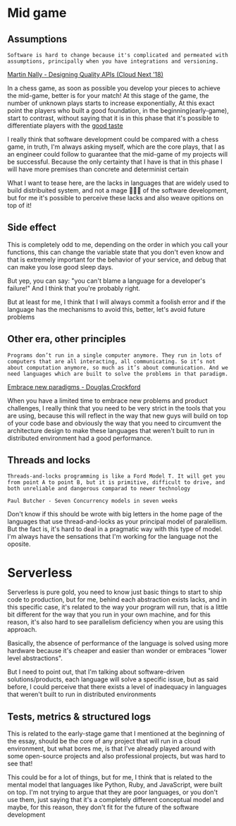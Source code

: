 # Mid game

## Assumptions

```
Software is hard to change because it's complicated and permeated with assumptions, principally when you have integrations and versioning.
```
[Martin Nally - Designing Quality APIs (Cloud Next '18)
](https://www.youtube.com/watch?v=P0a7PwRNLVU)

In a chess game, as soon as possible you develop your pieces to achieve the mid-game, better is for your match! At this stage of the game, the number of unknown plays starts to increase exponentially, At this exact point the players who built a good foundation, in the beginning(early-game), start to contrast, without saying that it is in this phase that it's possible to differentiate players with the [good taste](http://www.paulgraham.com/taste.html)

I really think that software development could be compared with a chess game, in truth, I'm always asking myself, which are the core plays, that I as an engineer could follow to guarantee that the mid-game of my projects will be successful. Because the only certainty that I have is that in this phase I will have more premises than concrete and determinist certain 

What I want to tease here, are the lacks in languages that are widely used to build distribuited system, and not a mage 🧙🏾‍♂️ of the software development, but for me it's possible to perceive these lacks and also weave opitions on top of it!

## Side effect

This is completely odd to me, depending on the order in which you call your functions, this can change the variable state that you don't even know and that is extremely important for the behavior of your service, and debug that can make you lose good sleep days.

But yep, you can say: "you can't blame a language for a developer's failure!" And I think that you're probably right. 

But at least for me, I think that I will always commit a foolish error and if the language has the mechanisms to avoid this, better, let's avoid future problems


## Other era, other principles

```
Programs don’t run in a single computer anymore. They run in lots of computers that are all interacting, all communicating. So it’s not about computation anymore, so much as it’s about communication. And we need languages which are built to solve the problems in that paradigm.
```
[Embrace new paradigms - Douglas Crockford](https://corecursive.com/json-vs-xml-douglas-crockford/#embrace-new-paradigms)

When you have a limited time to embrace new problems and product challenges, I really think that you need to be very strict in the tools that you are using, because this will reflect in the way that new guys will build on top of your code base and obviously the way that you need to circumvent the architecture design to make these languages that weren't built to run in distributed environment had a good performance.


## Threads and locks

```
Threads-and-locks programming is like a Ford Model T. It will get you from point A to point B, but it is primitive, difficult to drive, and both unreliable and dangerous comparad to newer technology

Paul Butcher - Seven Concurrency models in seven weeks
```

Don't know if this should be wrote with big letters in the home page of the languages that use thread-and-locks as your principal model of paralellism. But the fact is, it's hard to deal in a pragmatic way with this type of model. I'm always have the sensations that I'm working for the language not the oposite.


# Serverless 

Serverless is pure gold, you need to know just basic things to start to ship code to production, but for me, behind each abstraction exists lacks, and in this specific case, it's related to the way your program will run, that is a little bit different for the way that you run in your own machine, and for this reason, it's also hard to see parallelism deficiency when you are using this approach.

Basically, the absence of performance of the language is solved using more hardware because it's cheaper and easier than wonder or embraces "lower level abstractions".

But I need to point out, that I'm talking about software-driven solutions/products, each language will solve a specific issue, but as said before, I could perceive that there exists a level of inadequacy in languages that weren't built to run in distributed environments

## Tests, metrics & structured logs

This is related to the early-stage game that I mentioned at the beginning of the essay, should be the core of any project that will run in a cloud environment, but what bores me, is that I've already played around with some open-source projects and also professional projects, but was hard to see that! 

This could be for a lot of things, but for me, I think that is related to the mental model that languages like Python, Ruby, and JavaScript, were built on top. I'm not trying to argue that they are poor languages, or you don't use them, just saying that it's a completely different  conceptual model and maybe, for this reason, they don't fit for the future of the software development


